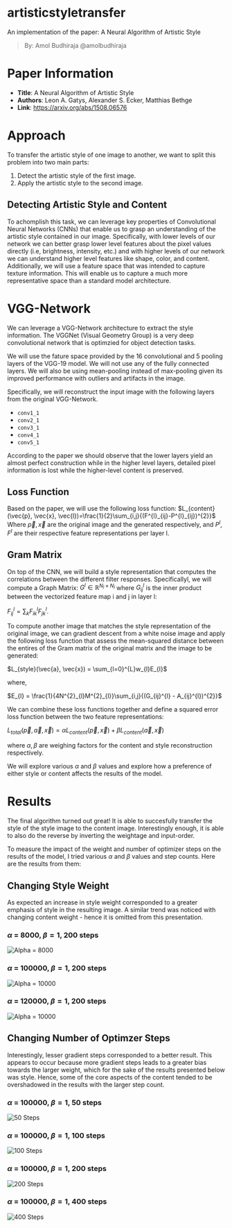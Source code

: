 # artisticstyletransfer

An implementation of the paper: A Neural Algorithm of Artistic Style

> By: Amol Budhiraja
> @amolbudhiraja

# Paper Information
* **Title**: A Neural Algorithm of Artistic Style
* **Authors**: Leon A. Gatys, Alexander S. Ecker, Matthias Bethge
* **Link**: https://arxiv.org/abs/1508.06576

# Approach

To transfer the artistic style of one image to another, we want to split this problem into two main parts: 
1. Detect the artistic style of the first image. 
2. Apply the artistic style to the second image. 

## Detecting Artistic Style and Content
To achomplish this task, we can leverage key properties of Convolutional Neural Networks (CNNs) that enable us to grasp an understanding of the artistic style contained in our image. Specifically, with lower levels of our network we can better grasp lower level features about the pixel values directly (i.e, brightness, intensity, etc.) and with higher levels of our network we can understand higher level features like shape, color, and content. Additionally, we will use a feature space that was intended to capture texture information. This will enable us to capture a much more representative space than a standard model architecture. 

# VGG-Network
We can leverage a VGG-Network architecture to extract the style information. The VGGNet (Visual Geometry Group) is a very deep convolutional network that is optimzied for object detection tasks. 

We will use the fature space provided by the 16 convolutional and 5 pooling layers of the VGG-19 model. We will not use any of the fully connected layers. We will also be using mean-pooling instead of max-pooling given its improved performance with outliers and artifacts in the image. 

Specifically, we will reconstruct the input image with the following layers from the original VGG-Network. 
* `conv1_1`
* `conv2_1`
* `conv3_1`
* `conv4_1`
* `conv5_1`


According to the paper we should observe that the lower layers yield an almost perfect construction while in the higher level layers, detailed pixel information is lost while the higher-level content is preserved. 


## Loss Function
Based on the paper, we will use the following loss function: 
$L_{content}(\vec{p}, \vec{x}, \vec{l})=\frac{1}{2}\sum_{i,j}{(F^{l}_{ij}-P^{l}_{ij})^{2}}$
Where $\vec{p}, \vec{x}$ are the original image and the generated respectively, and $P^{l}, F^{l}$ are their respective feature representations per layer l. 

## Gram Matrix

On top of the CNN, we will build a style representation that computes the correlations
between the different filter responses. Specificallyl, we will compute a Graph Matrix: $G^{l} \in \mathbb{R}^{N_l \times N_l}$ where $G^{l}_{ij}$ is the inner product between the vectorized feature map i and j in layer l: 

$F^{l}_{ij} = \sum_{k}{F^{l}_{ik}F^{l}_{jk}}$. 

To compute another image that matches the style representation of the original image, we can gradient descent from a white noise image and apply the following loss function that assess the mean-squared distance between the entires of the Gram matrix of the original matrix and the image to be generated: 

$L_{style}(\vec{a}, \vec{x}) = \sum_{l=0}^{L}w_{l}E_{l}$

where,

$E_{l} = \frac{1}{4N^{2}_{l}M^{2}_{l}}\sum_{i,j}{(G_{ij}^{l} - A_{ij}^{l})^{2}}$

We can combine these loss functions together and define a squared error loss function between the two feature representations: 

$L_{total}(\vec{p}, \vec{a}, \vec{x}) = \alpha L_{content}(\vec{p}, \vec{x}) + \beta L_{content}(\vec{a}, \vec{x})$

where $\alpha, \beta$ are weighing factors for the content and style reconstruction respectively. 

We will explore various $\alpha$ and $\beta$ values and explore how a preference of either style or content affects the results of the model. 

# Results

The final algorithm turned out great! It is able to succesfully transfer the style of the style image to the content image. Interestingly enough, it is able to also do the reverse by inverting the weightage and input-order. 

To measure the impact of the weight and number of optimizer steps on the results of the model, I tried various $\alpha$ and $\beta$ values and step counts. Here are the results from them: 

## Changing Style Weight
As expected an increase in style weight corresponded to a greater emphasis of style in the resulting image. A similar trend was noticed with changing content weight - hence it is omitted from this presentation. 

### $\alpha$ = 8000, $\beta = 1$, 200 steps
![Alpha = 8000](out/8000.png)

### $\alpha$ = 100000, $\beta = 1$, 200 steps
![Alpha = 10000](out/100000-200.png)

### $\alpha$ = 120000, $\beta = 1$, 200 steps
![Alpha = 10000](out/120000.png)

## Changing Number of Optimzer Steps
Interestingly, lesser gradient steps corresponded to a better result. This appears to occur because more gradient steps leads to a greater bias towards the larger weight, which for the sake of the results presented below was style. Hence, some of the core aspects of the content tended to be overshadowed in the results with the larger step count. 

### $\alpha$ = 100000, $\beta = 1$, 50 steps
![50 Steps](out/100000-50.png)

### $\alpha$ = 100000, $\beta = 1$, 100 steps
![100 Steps](out/100000-100.png)

### $\alpha$ = 100000, $\beta = 1$, 200 steps
![200 Steps](out/100000-200.png)

### $\alpha$ = 100000, $\beta = 1$, 400 steps
![400 Steps](out/100000-400.png)
